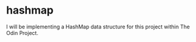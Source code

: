 # hashmap

I will be implementing a HashMap data structure for this project within The Odin Project.
